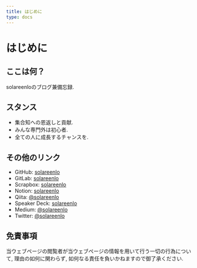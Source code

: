 ```yaml
---
title: はじめに
type: docs
---
```


# はじめに

## ここは何？
solareenloのブログ兼備忘録.

## スタンス
- 集合知への恩返しと貢献.
- みんな専門外は初心者.
- 全ての人に成長するチャンスを.

## その他のリンク
- GitHub: [solareenlo](https://github.com/solareenlo)
- GitLab: [solareenlo](https://gitlab.com/solareenlo)
- Scrapbox: [solareenlo](https://scrapbox.io/solareenlo)
- Notion: [solareenlo](https://notion.so/solareenlo)
- Qiita: [@solareenlo](https://qiita.com/solareenlo)
- Speaker Deck: [solareenlo](https://speakerdeck.com/solareenlo)
- Medium: [@solareenlo](https://medium.com/@solareenlo)
- Twitter: [@solareenlo](https://twitter.com/solareenlo)

## 免責事項
当ウェブページの閲覧者が当ウェブページの情報を用いて行う一切の行為について, 理由の如何に関わらず, 如何なる責任を負いかねますので御了承ください.
